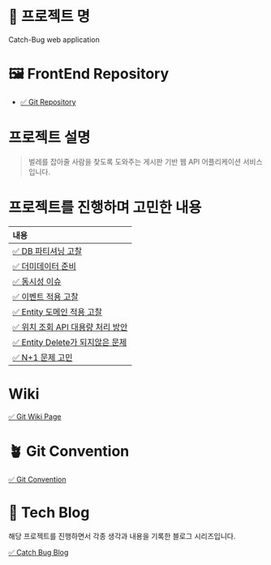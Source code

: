 # 💎 프로젝트 명
Catch-Bug web application

# 🖼 FrontEnd Repository
* [✅ Git Repository](https://github.com/Catching-Bug/client)

# 프로젝트 설명

> 벌레를 잡아줄 사람을 찾도록 도와주는 게시판 기반 웹 API 어플리케이션 서비스입니다.

# 프로젝트를 진행하며 고민한 내용
|내용|
|:-----|
|[✅ DB 파티셔닝 고찰](https://github.com/Catching-Bug/server/wiki/DB-%ED%8C%8C%ED%8B%B0%EC%85%94%EB%8B%9D-%EA%B3%A0%EC%B0%B0)|
|[✅ 더미데이터 준비](https://github.com/Catching-Bug/server/wiki/%EB%8D%94%EB%AF%B8%EB%8D%B0%EC%9D%B4%ED%84%B0-%EC%A4%80%EB%B9%84%ED%95%98%EA%B8%B0)|
|[✅ 동시성 이슈](https://github.com/Catching-Bug/server/wiki/%EB%8D%94%EB%AF%B8%EB%8D%B0%EC%9D%B4%ED%84%B0-%EC%A4%80%EB%B9%84%ED%95%98%EA%B8%B0)|
|[✅ 이벤트 적용 고찰](https://github.com/Catching-Bug/server/wiki/%EC%9D%B4%EB%B2%A4%ED%8A%B8-%EC%A0%81%EC%9A%A9-%EA%B3%A0%EC%B0%B0)|
|[✅ Entity 도메인 적용 고찰](https://github.com/Catching-Bug/server/wiki/Employ-%EC%97%94%ED%8B%B0%ED%8B%B0-%EC%A0%81%EC%9A%A9-%EA%B3%A0%EC%B0%B0)|
|[✅ 위치 조회 API 대용량 처리 방안](https://github.com/Catching-Bug/server/wiki/%EC%9C%84%EC%B9%98-%EC%A1%B0%ED%9A%8C-API-%EB%8C%80%EC%9A%A9%EB%9F%89-%EC%B2%98%EB%A6%AC-%EB%B0%A9%EC%95%88)|
|[✅ Entity Delete가 되지않은 문제](https://github.com/Catching-Bug/server/wiki/Entity-Delete%EA%B0%80-%EB%90%98%EC%A7%80-%EC%95%8A%EC%9D%80-%EB%AC%B8%EC%A0%9C)|
|[✅ N+1 문제 고민](https://github.com/Catching-Bug/server/wiki/N-%E2%9C%9B-1-%EB%AC%B8%EC%A0%9C-%EA%B3%A0%EC%B0%B0)|

# Wiki
[✅ Git Wiki Page](https://github.com/Catching-Bug/server/wiki)

# 🪴 Git Convention
[✅ Git Convention](https://github.com/Catching-Bug/server/wiki/Git-Convension)

# 📒 Tech Blog
해당 프로젝트를 진행하면서 각종 생각과 내용을 기록한 블로그 시리즈입니다.

[✅ Catch Bug Blog](https://velog.io/@jkijki12/series/%EC%9D%B5%EB%AA%85-%EA%B2%8C%EC%8B%9C%ED%8C%90)



